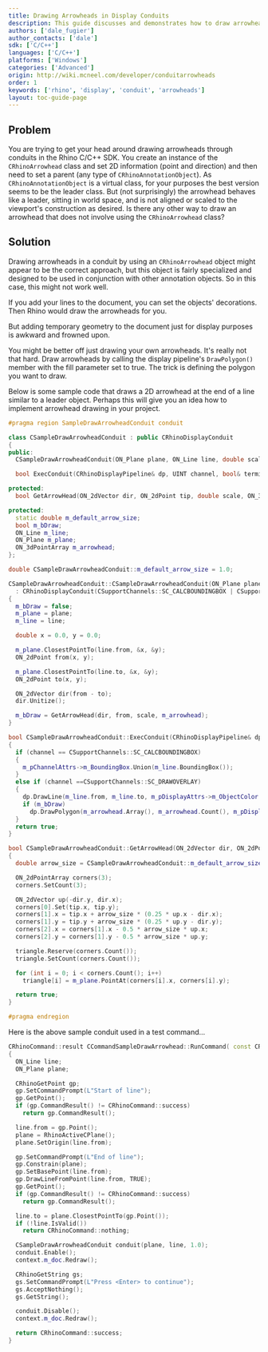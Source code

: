 ```yaml
---
title: Drawing Arrowheads in Display Conduits
description: This guide discusses and demonstrates how to draw arrowheads in Rhino Display Conduit.
authors: ['dale_fugier']
author_contacts: ['dale']
sdk: ['C/C++']
languages: ['C/C++']
platforms: ['Windows']
categories: ['Advanced']
origin: http://wiki.mcneel.com/developer/conduitarrowheads
order: 1
keywords: ['rhino', 'display', 'conduit', 'arrowheads']
layout: toc-guide-page
---
```


 
## Problem

You are trying to get your head around drawing arrowheads through conduits in the Rhino C/C++ SDK.  You create an instance of the `CRhinoArrowhead` class and set 2D information (point and direction) and then need to set a parent (any type of `CRhinoAnnotationObject`).  As `CRhinoAnnotationObject` is a virtual class, for your purposes the best version seems to be the leader class.  But (not surprisingly) the arrowhead behaves like a leader, sitting in world space, and is not aligned or scaled to the viewport's construction as desired.  Is there any other way to draw an arrowhead that does not involve using the `CRhinoArrowhead` class?

## Solution

Drawing arrowheads in a conduit by using an `CRhinoArrowhead` object might appear to be the correct approach, but this object is fairly specialized and designed to be used in conjunction with other annotation objects.  So in this case, this might not work well.

If you add your lines to the document, you can set the objects' decorations.  Then Rhino would draw the arrowheads for you.

But adding temporary geometry to the document just for display purposes is awkward and frowned upon.

You might be better off just drawing your own arrowheads.  It's really not that hard.  Draw arrowheads by calling the display pipeline's `DrawPolygon()` member with the fill parameter set to true.  The trick is defining the polygon you want to draw.

Below is some sample code that draws a 2D arrowhead at the end of a line similar to a leader object.  Perhaps this will give you an idea how to implement arrowhead drawing in your project.

```cpp
#pragma region SampleDrawArrowheadConduit conduit

class CSampleDrawArrowheadConduit : public CRhinoDisplayConduit
{
public:
  CSampleDrawArrowheadConduit(ON_Plane plane, ON_Line line, double scale);

  bool ExecConduit(CRhinoDisplayPipeline& dp, UINT channel, bool& terminate);

protected:
  bool GetArrowHead(ON_2dVector dir, ON_2dPoint tip, double scale, ON_3dPointArray& triangle);

protected:
  static double m_default_arrow_size;
  bool m_bDraw;
  ON_Line m_line;
  ON_Plane m_plane;
  ON_3dPointArray m_arrowhead;
};

double CSampleDrawArrowheadConduit::m_default_arrow_size = 1.0;

CSampleDrawArrowheadConduit::CSampleDrawArrowheadConduit(ON_Plane plane, ON_Line line, double scale)
  : CRhinoDisplayConduit(CSupportChannels::SC_CALCBOUNDINGBOX | CSupportChannels::SC_DRAWOVERLAY)
{
  m_bDraw = false;
  m_plane = plane;
  m_line = line;

  double x = 0.0, y = 0.0;

  m_plane.ClosestPointTo(line.from, &x, &y);
  ON_2dPoint from(x, y);

  m_plane.ClosestPointTo(line.to, &x, &y);
  ON_2dPoint to(x, y);

  ON_2dVector dir(from - to);
  dir.Unitize();

  m_bDraw = GetArrowHead(dir, from, scale, m_arrowhead);
}

bool CSampleDrawArrowheadConduit::ExecConduit(CRhinoDisplayPipeline& dp, UINT channel, bool& terminate)
{
  if (channel == CSupportChannels::SC_CALCBOUNDINGBOX)
  {
    m_pChannelAttrs->m_BoundingBox.Union(m_line.BoundingBox());
  }
  else if (channel ==CSupportChannels::SC_DRAWOVERLAY)
  {
    dp.DrawLine(m_line.from, m_line.to, m_pDisplayAttrs->m_ObjectColor | 0xFF000000, m_pDisplayAttrs->m_nLineThickness);
    if (m_bDraw)
      dp.DrawPolygon(m_arrowhead.Array(), m_arrowhead.Count(), m_pDisplayAttrs->m_ObjectColor | 0xFF000000, true);
  }
  return true;
}

bool CSampleDrawArrowheadConduit::GetArrowHead(ON_2dVector dir, ON_2dPoint tip, double scale, ON_3dPointArray& triangle)
{
  double arrow_size = CSampleDrawArrowheadConduit::m_default_arrow_size * scale;

  ON_2dPointArray corners(3);
  corners.SetCount(3);

  ON_2dVector up(-dir.y, dir.x);
  corners[0].Set(tip.x, tip.y);
  corners[1].x = tip.x + arrow_size * (0.25 * up.x - dir.x);
  corners[1].y = tip.y + arrow_size * (0.25 * up.y - dir.y);
  corners[2].x = corners[1].x - 0.5 * arrow_size * up.x;
  corners[2].y = corners[1].y - 0.5 * arrow_size * up.y;

  triangle.Reserve(corners.Count());
  triangle.SetCount(corners.Count());

  for (int i = 0; i < corners.Count(); i++)
    triangle[i] = m_plane.PointAt(corners[i].x, corners[i].y);

  return true;
}

#pragma endregion
```

Here is the above sample conduit used in a test command...

```cpp
CRhinoCommand::result CCommandSampleDrawArrowhead::RunCommand( const CRhinoCommandContext& context )
{
  ON_Line line;
  ON_Plane plane;

  CRhinoGetPoint gp;
  gp.SetCommandPrompt(L"Start of line");
  gp.GetPoint();
  if (gp.CommandResult() != CRhinoCommand::success)
    return gp.CommandResult();

  line.from = gp.Point();
  plane = RhinoActiveCPlane();
  plane.SetOrigin(line.from);

  gp.SetCommandPrompt(L"End of line");
  gp.Constrain(plane);
  gp.SetBasePoint(line.from);
  gp.DrawLineFromPoint(line.from, TRUE);
  gp.GetPoint();
  if (gp.CommandResult() != CRhinoCommand::success)
    return gp.CommandResult();

  line.to = plane.ClosestPointTo(gp.Point());
  if (!line.IsValid())
    return CRhinoCommand::nothing;

  CSampleDrawArrowheadConduit conduit(plane, line, 1.0);
  conduit.Enable();
  context.m_doc.Redraw();

  CRhinoGetString gs;
  gs.SetCommandPrompt(L"Press <Enter> to continue");
  gs.AcceptNothing();
  gs.GetString();

  conduit.Disable();
  context.m_doc.Redraw();

  return CRhinoCommand::success;
}
```
